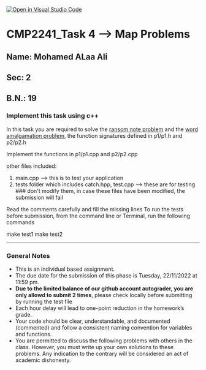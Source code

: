 [![Open in Visual Studio Code](https://classroom.github.com/assets/open-in-vscode-c66648af7eb3fe8bc4f294546bfd86ef473780cde1dea487d3c4ff354943c9ae.svg)](https://classroom.github.com/online_ide?assignment_repo_id=9329258&assignment_repo_type=AssignmentRepo)
# CMP2241_Task 4 --> Map Problems

## Name: Mohamed ALaa Ali
## Sec: 2
## B.N.: 19


### Implement this task using c++
In this task you are required to solve the [ransom note problem](https://leetcode.com/problems/ransom-note/description/) and the [word amalgamation problem](https://onlinejudge.org/index.php?option=onlinejudge&Itemid=8&category=357&page=show_problem&problem=583), the function signatures defined in p1/p1.h and p2/p2.h

Implement the functions in p1/p1.cpp and p2/p2.cpp 

other files included:
1. main.cpp --> this is to test your application
2. tests folder which includes catch.hpp, test.cpp --> these are for testing ### don't modify them, in case these files have been modified, the submission will fail

Read the comments carefully and fill the missing lines
To run the tests before submission, from the command line or Terminal, run the following commands

make test1
make test2

---

### General Notes
- This is an individual based assignment.
- The due date for the submission of this phase is Tuesday, 22/11/2022 at 11:59 pm.
- **Due to the limited balance of our github account autograder, you are only allowd to submit 2 times**, please check locally before submitting by running the test file
- Each hour delay will lead to one-point reduction in the homework’s grade.
- Your code should be clear, understandable, and documented (commented) and follow a consistent naming convention for variables and functions.
- You are permitted to discuss the following problems with others in the class. However, you must write up your own solutions to these problems. Any indication to the contrary will be considered an act of academic dishonesty. 
